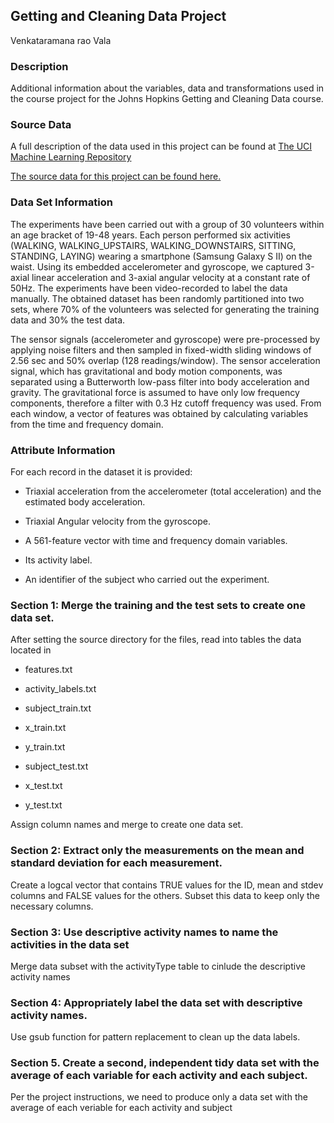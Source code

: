 ## Getting and Cleaning Data Project

Venkataramana rao Vala






### Description


Additional information about the variables, data and transformations used in the course project for the Johns Hopkins Getting and Cleaning Data course.



### Source Data


A full description of the data used in this project can be found at [The UCI Machine Learning Repository](http://archive.ics.uci.edu/ml/datasets/Human+Activity+Recognition+Using+Smartphones)

[The source data for this project can be found here.](https://d396qusza40orc.cloudfront.net/getdata%2Fprojectfiles%2FUCI%20HAR%20Dataset.zip)



### Data Set Information


The experiments have been carried out with a group of 30 volunteers within an age bracket of 19-48 years. Each person performed six activities (WALKING, WALKING_UPSTAIRS, WALKING_DOWNSTAIRS, SITTING, STANDING, LAYING) wearing a smartphone (Samsung Galaxy S II) on the waist. Using its embedded accelerometer and gyroscope, we captured 3-axial linear acceleration and 3-axial angular velocity at a constant rate of 50Hz. The experiments have been video-recorded to label the data manually. The obtained dataset has been randomly partitioned into two sets, where 70% of the volunteers was selected for generating the training data and 30% the test data. 



The sensor signals (accelerometer and gyroscope) were pre-processed by applying noise filters and then sampled in fixed-width sliding windows of 2.56 sec and 50% overlap (128 readings/window). The sensor acceleration signal, which has gravitational and body motion components, was separated using a Butterworth low-pass filter into body acceleration and gravity. The gravitational force is assumed to have only low frequency components, therefore a filter with 0.3 Hz cutoff frequency was used. From each window, a vector of features was obtained by calculating variables from the time and frequency domain.



### Attribute Information


For each record in the dataset it is provided:
- Triaxial acceleration from the accelerometer (total acceleration) and the estimated body acceleration.

- Triaxial Angular velocity from the gyroscope. 

- A 561-feature vector with time and frequency domain variables. 

- Its activity label. 

- An identifier of the subject who carried out the experiment.



### Section 1: Merge the training and the test sets to create one data set.

After setting the source directory for the files, read into tables the data located in

- features.txt

- activity_labels.txt

- subject_train.txt

- x_train.txt

- y_train.txt

- subject_test.txt

- x_test.txt

- y_test.txt



Assign column names and merge to create one data set.



### Section 2: Extract only the measurements on the mean and standard deviation for each measurement.
Create a logcal vector that contains TRUE values for the ID, mean and stdev columns and FALSE values for the others.
Subset this data to keep only the necessary columns.



### Section 3: Use descriptive activity names to name the activities in the data set

Merge data subset with the activityType table to cinlude the descriptive activity names



### Section 4: Appropriately label the data set with descriptive activity names.

Use gsub function for pattern replacement to clean up the data labels.



### Section 5. Create a second, independent tidy data set with the average of each variable for each activity and each subject.
Per the project instructions, we need to produce only a data set with the average of each veriable for each activity and subject